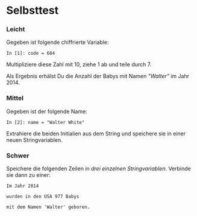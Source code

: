 
# Selbsttest

### Leicht

Gegeben ist folgende chiffrierte Variable:

    In [1]: code = 684

Multipliziere diese Zahl mit 10, ziehe 1 ab und teile durch 7.

Als Ergebnis erhälst Du die Anzahl der Babys mit Namen *"Walter"* im Jahr 2014.

### Mittel

Gegeben ist der folgende Name:

    In [2]: name = "Walter White"

Extrahiere die beiden Initialien aus dem String und speichere sie in einer neuen Stringvariablen.

### Schwer

Speichere die folgenden Zeilen in *drei einzelnen Stringvariablen*. Verbinde sie dann zu einer:

    Im Jahr 2014

    wurden in den USA 977 Babys
    
    mit dem Namen 'Walter' geboren.
